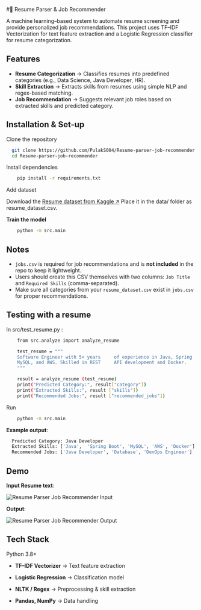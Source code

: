 



#📄 Resume Parser & Job Recommender

A machine learning–based system to automate resume screening and provide personalized job recommendations.
This project uses TF–IDF Vectorization for text feature extraction and a Logistic Regression classifier for resume categorization.
## Features

- **Resume Categorization** → Classifies resumes into predefined categories (e.g., Data Science, Java Developer, HR).
- **Skill Extraction** → Extracts skills from resumes using simple NLP and regex-based matching.
- **Job Recommendation** → Suggests relevant job roles based on extracted skills and predicted category.



## Installation & Set-up

Clone the repository

```bash
  git clone https://github.com/PulakS004/Resume-parser-job-recommender.git
  cd Resume-parser-job-recommender
```

Install dependencies

```bash
    pip install -r requirements.txt
```  

Add dataset

Download the [Resume dataset from Kaggle ↗](https://www.kaggle.com/datasets/gauravduttakiit/resume-dataset)
Place it in the data/ folder as resume_dataset.csv.

**Train the model**

```bash
    python -m src.main
```  









## Notes

- `jobs.csv` is required for job recommendations and is **not included** in the repo to keep it lightweight.  
- Users should create this CSV themselves with two columns: `Job Title` and `Required Skills` (comma-separated).  
- Make sure all categories from your `resume_dataset.csv` exist in `jobs.csv` for proper recommendations.

## Testing with a resume

In src/test_resume.py :

```bash
    from src.analyze import analyze_resume

    test_resume = """
    Software Engineer with 5+ years     of experience in Java, Spring     Boot,
    MySQL, and AWS. Skilled in REST     API development and Docker.
    """

    result = analyze_resume (test_resume)
    print("Predicted Category:", result["category"])
    print("Extracted Skills:", result ["skills"])
    print("Recommended Jobs:", result ["recommended_jobs"])

```  

Run

```bash
    python -m src.main
``` 

**Example output**:
```bash
  Predicted Category: Java Developer
  Extracted Skills: ['Java',  'Spring Boot', 'MySQL', 'AWS', 'Docker']
  Recommended Jobs: ['Java Developer', 'Database', 'DevOps Engineer']
``` 

## Demo

**Input Resume text**:

![Resume Parser Job Recommender Input](https://github.com/user-attachments/assets/283cdc6a-6d8c-42a2-9d12-ffbb79db098d)



**Output**:

![Resume Parser Job Recommender Output](https://github.com/user-attachments/assets/a6cdabc9-3a45-4682-85ec-ce1c1d9baa4c)





## Tech Stack

Python 3.8+

- **TF–IDF Vectorizer** → Text feature extraction

- **Logistic Regression** → Classification model

- **NLTK / Regex** → Preprocessing & skill extraction

- **Pandas, NumPy** → Data handling


